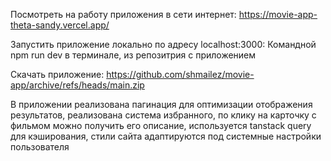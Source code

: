 Посмотреть на работу приложения в сети интернет: 
https://movie-app-theta-sandy.vercel.app/

Запустить приложение локально по адресу localhost:3000:
Командной npm run dev в терминале, из репозитрия с приложением 

Скачать приложение: 
https://github.com/shmailez/movie-app/archive/refs/heads/main.zip


В приложении реализована пагинация для оптимизации отображения результатов, 
реализована система избранного, по клику на карточку с фильмом можно получить 
его описание, используется tanstack query для кэширования, 
стили сайта адаптируются под системные настройки пользователя